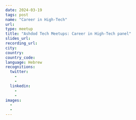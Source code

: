 ```yaml
---
date: 2024-03-19
tags: post
name: "Career in High-Tech"
url: 
type: meetup
title: "Ashdod Tech Meetups: Career in High-Tech panel"
slides_url:
recording_url: 
city: 
country: 
country_code:
language: Hebrew
recognitions:
  twitter:
    - 
    - 
  linkedin:
    - 
    - 
images:
  - 
  - 
---
```

